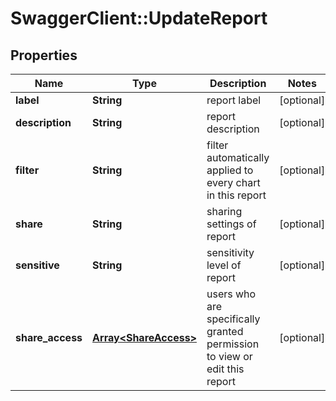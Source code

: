 # SwaggerClient::UpdateReport

## Properties
Name | Type | Description | Notes
------------ | ------------- | ------------- | -------------
**label** | **String** | report label | [optional] 
**description** | **String** | report description | [optional] 
**filter** | **String** | filter automatically applied to every chart in this report | [optional] 
**share** | **String** | sharing settings of report | [optional] 
**sensitive** | **String** | sensitivity level of report | [optional] 
**share_access** | [**Array&lt;ShareAccess&gt;**](ShareAccess.md) | users who are specifically granted permission to view or edit this report | [optional] 


